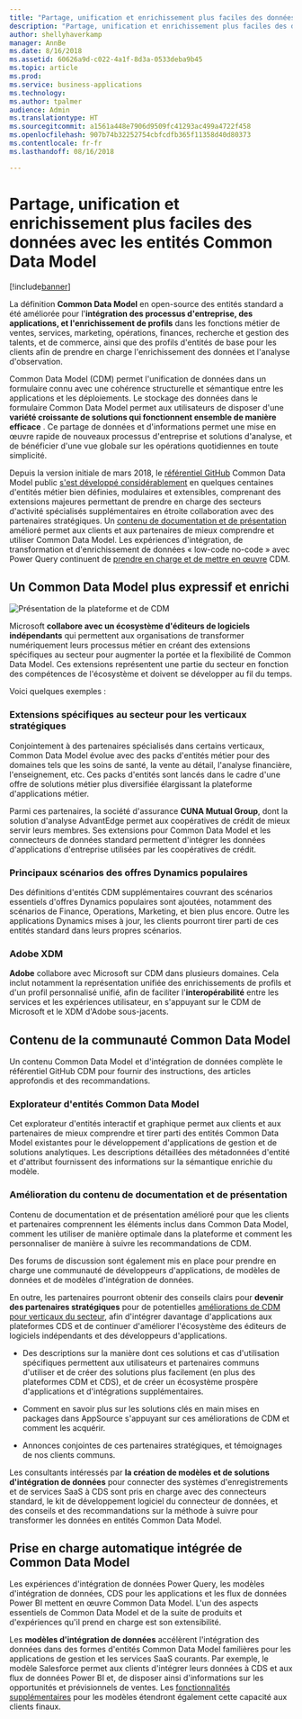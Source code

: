 ```yaml
---
title: "Partage, unification et enrichissement plus faciles des données avec les entités Common Data Model"
description: "Partage, unification et enrichissement plus faciles des données avec les entités Common Data Model"
author: shellyhaverkamp
manager: AnnBe
ms.date: 8/16/2018
ms.assetid: 60626a9d-c022-4a1f-8d3a-0533deba9b45
ms.topic: article
ms.prod: 
ms.service: business-applications
ms.technology: 
ms.author: tpalmer
audience: Admin
ms.translationtype: HT
ms.sourcegitcommit: a1561a448e7906d9509fc41293ac499a4722f458
ms.openlocfilehash: 907b74b32252754cbfcdfb365f11358d40d80373
ms.contentlocale: fr-fr
ms.lasthandoff: 08/16/2018

---
```

# <a name="easier-sharing-unification-and-enrichment-of-data-with-common-data-model-entities"></a>Partage, unification et enrichissement plus faciles des données avec les entités Common Data Model


[!include[banner](../../includes/banner.md)]

La définition **Common Data Model** en open-source des entités standard a été améliorée pour l'**intégration des processus d'entreprise, des applications, et l'enrichissement de profils** dans les fonctions métier de ventes, services, marketing, opérations, finances, recherche et gestion des talents, et de commerce, ainsi que des profils d'entités de base pour les clients afin de prendre en charge l'enrichissement des données et l'analyse d'observation.

Common Data Model (CDM) permet l'unification de données dans un formulaire connu avec une cohérence structurelle et sémantique entre les applications et les déploiements. Le stockage des données dans le formulaire Common Data Model permet aux utilisateurs de disposer d'une **variété croissante de solutions qui fonctionnent ensemble de manière efficace** . Ce partage de données et d'informations permet une mise en œuvre rapide de nouveaux processus d'entreprise et solutions d'analyse, et de bénéficier d'une vue globale sur les opérations quotidiennes en toute simplicité.

Depuis la version initiale de mars 2018, le [référentiel GitHub](https://github.com/Microsoft/CDM) Common Data Model public [s'est développé considérablement](#a-more-expressive-richer-common-data-model) en quelques centaines d'entités métier bien définies, modulaires et extensibles, comprenant des extensions majeures permettant de prendre en charge des secteurs d'activité spécialisés supplémentaires en étroite collaboration avec des partenaires stratégiques. Un [contenu de documentation et de présentation](#common-data-model-and-data-integration-community-content) amélioré permet aux clients et aux partenaires de mieux comprendre et utiliser Common Data Model. Les expériences d'intégration, de transformation et d'enrichissement de données « low-code no-code » avec Power Query continuent de [prendre en charge et de mettre en œuvre](#built-in-support-for-the-common-data-model) CDM.

##  <a name="a-more-expressive-richer-common-data-model"></a>Un Common Data Model plus expressif et enrichi

![Présentation de la plateforme et de CDM](media/a-more-expressive-richer-common-data-model-1.png "Présentation de la plateforme et de CDM")
<!-- picture -->

Microsoft **collabore avec un écosystème d'éditeurs de logiciels indépendants** qui permettent aux organisations de transformer numériquement leurs processus métier en créant des extensions spécifiques au secteur pour augmenter la portée et la flexibilité de Common Data Model. Ces extensions représentent une partie du secteur en fonction des compétences de l'écosystème et doivent se développer au fil du temps. 

Voici quelques exemples :

<a name="industry"></a>
### <a name="industry-extensions-for-strategic-verticals"></a>Extensions spécifiques au secteur pour les verticaux stratégiques

Conjointement à des partenaires spécialisés dans certains verticaux, Common Data Model évolue avec des packs d'entités métier pour des domaines tels que les soins de santé, la vente au détail, l'analyse financière, l'enseignement, etc. Ces packs d'entités sont lancés dans le cadre d'une offre de solutions métier plus diversifiée élargissant la plateforme d'applications métier.

Parmi ces partenaires, la société d'assurance **CUNA Mutual Group**, dont la solution d'analyse AdvantEdge permet aux coopératives de crédit de mieux servir leurs membres. Ses extensions pour Common Data Model et les connecteurs de données standard permettent d'intégrer les données d'applications d'entreprise utilisées par les coopératives de crédit. 

<a name="dynamics"></a>
### <a name="key-scenarios-from-popular-dynamics-offerings"></a>Principaux scénarios des offres Dynamics populaires
Des définitions d'entités CDM supplémentaires couvrant des scénarios essentiels d'offres Dynamics populaires sont ajoutées, notamment des scénarios de Finance, Operations, Marketing, et bien plus encore. Outre les applications Dynamics mises à jour, les clients pourront tirer parti de ces entités standard dans leurs propres scénarios. 

### <a name="adobe-xdm"></a>Adobe XDM

**Adobe** collabore avec Microsoft sur CDM dans plusieurs domaines. Cela inclut notamment la représentation unifiée des enrichissements de profils et d'un profil personnalisé unifié, afin de faciliter l'**interopérabilité** entre les services et les expériences utilisateur, en s'appuyant sur le CDM de Microsoft et le XDM d'Adobe sous-jacents.


##  <a name="common-data-model-community-content"></a>Contenu de la communauté Common Data Model

Un contenu Common Data Model et d'intégration de données complète le référentiel GitHub CDM pour fournir des instructions, des articles approfondis et des recommandations.

<a name="explorer"></a>
### <a name="common-data-model-entity-explorer"></a>Explorateur d'entités Common Data Model

Cet explorateur d'entités interactif et graphique permet aux clients et aux partenaires de mieux comprendre et tirer parti des entités Common Data Model existantes pour le développement d'applications de gestion et de solutions analytiques. Les descriptions détaillées des métadonnées d'entité et d'attribut fournissent des informations sur la sémantique enrichie du modèle.

<a name="docs"></a>
### <a name="improved-documentation-and-presentation-content"></a>Amélioration du contenu de documentation et de présentation
Contenu de documentation et de présentation amélioré pour que les clients et partenaires comprennent les éléments inclus dans Common Data Model, comment les utiliser de manière optimale dans la plateforme et comment les personnaliser de manière à suivre les recommandations de CDM.

Des forums de discussion sont également mis en place pour prendre en charge une communauté de développeurs d'applications, de modèles de données et de modèles d'intégration de données.

En outre, les partenaires pourront obtenir des conseils clairs pour **devenir des partenaires stratégiques** pour de potentielles [améliorations de CDM pour verticaux du secteur](#industry-extensions-for-strategic-verticals), afin d'intégrer davantage d'applications aux plateformes CDS et de continuer d'améliorer l'écosystème des éditeurs de logiciels indépendants et des développeurs d'applications. 

-   Des descriptions sur la manière dont ces solutions et cas d'utilisation spécifiques permettent aux utilisateurs et partenaires communs d'utiliser et de créer des solutions plus facilement (en plus des plateformes CDM et CDS), et de créer un écosystème prospère d'applications et d'intégrations supplémentaires.

-   Comment en savoir plus sur les solutions clés en main mises en packages dans AppSource s'appuyant sur ces améliorations de CDM et comment les acquérir.

-   Annonces conjointes de ces partenaires stratégiques, et témoignages de nos clients communs.

Les consultants intéressés par **la création de modèles et de solutions d'intégration de données** pour connecter des systèmes d'enregistrements et de services SaaS à CDS sont pris en charge avec des connecteurs standard, le kit de développement logiciel du connecteur de données, et des conseils et des recommandations sur la méthode à suivre pour transformer les données en entités Common Data Model.


##  <a name="built-in-automatic-support-for-the-common-data-model"></a>Prise en charge automatique intégrée de Common Data Model 

Les expériences d'intégration de données Power Query, les modèles d'intégration de données, CDS pour les applications et les flux de données Power BI mettent en œuvre Common Data Model. L'un des aspects essentiels de Common Data Model et de la suite de produits et d'expériences qu'il prend en charge est son extensibilité. 

Les **modèles d'intégration de données** accélèrent l'intégration des données dans des formes d'entités Common Data Model familières pour les applications de gestion et les services SaaS courants. Par exemple, le modèle Salesforce permet aux clients d'intégrer leurs données à CDS et aux flux de données Power BI et, de disposer ainsi d'informations sur les opportunités et prévisionnels de ventes. Les [fonctionnalités supplémentaires](4-data-integration-admin.md#templates) pour les modèles étendront également cette capacité aux clients finaux.

